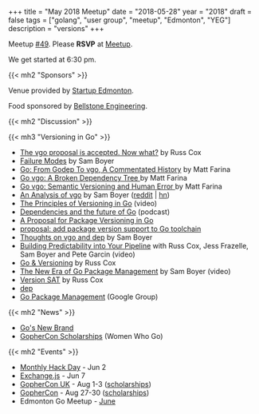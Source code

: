 +++
title = "May 2018 Meetup"
date = "2018-05-28"
year = "2018"
draft = false
tags = ["golang", "user group", "meetup", "Edmonton", "YEG"]
description = "versions"
+++

Meetup [#49](https://github.com/edmontongo/presentations/issues/82). Please **RSVP** at [Meetup](https://www.meetup.com/startupedmonton/events/ddzwmnyxhblc/).

We get started at 6:30 pm.

{{< mh2 "Sponsors" >}}

Venue provided by [Startup Edmonton](https://www.startupedmonton.com/).

Food sponsored by [Bellstone Engineering](https://bellstone.ca/).

{{< mh2 "Discussion" >}}

{{< mh3 "Versioning in Go" >}}

- [The vgo proposal is accepted. Now what?](https://research.swtch.com/vgo-accepted) by Russ Cox
- [Failure Modes](https://sdboyer.io/vgo/failure-modes) by Sam Boyer
- [Go: From Godep To vgo, A Commentated History](https://codeengineered.com/blog/2018/golang-godep-to-vgo/) by Matt Farina
- [Go vgo: A Broken Dependency Tree
  ](https://codeengineered.com/blog/2018/golang-vgo-broken-dep-tree/) by Matt Farina
- [Go vgo: Semantic Versioning and Human Error
  ](https://codeengineered.com/blog/2018/golang-vgo-semver-human-error/) by Matt Farina
- [An Analysis of vgo](https://sdboyer.io/vgo/intro/) by Sam Boyer ([reddit](https://www.reddit.com/r/golang/comments/8jappi/an_analysis_of_vgo_sdboyerio/) | [hn](https://news.ycombinator.com/item?id=17063724))
- [The Principles of Versioning in Go](https://www.youtube.com/watch?v=F8nrpe0XWRg) (video)
- [Dependencies and the future of Go](https://changelog.com/gotime/77) (podcast)
- [A Proposal for Package Versioning in Go](https://blog.golang.org/versioning-proposal)
- [proposal: add package version support to Go toolchain](https://github.com/golang/go/issues/24301)
- [Thoughts on vgo and dep](https://sdboyer.io/blog/vgo-and-dep/) by Sam Boyer
- [Building Predictability into Your Pipeline](https://www.youtube.com/watch?v=sbrZfPgNmfw) with Russ Cox, Jess Frazelle, Sam Boyer and Pete Garcin (video)
- [Go & Versioning](https://research.swtch.com/vgo) by Russ Cox
- [The New Era of Go Package Management](https://www.youtube.com/watch?v=5LtMb090AZI) by Sam Boyer (video)
- [Version SAT](https://research.swtch.com/version-sat) by Russ Cox
- [dep](https://golang.github.io/dep/)
- [Go Package Management](https://groups.google.com/forum/#!forum/go-package-management) (Google Group)

{{< mh2 "News" >}}

- [Go's New Brand](https://blog.golang.org/go-brand)
- [GopherCon Scholarships](https://womenwhogo.org/scholarships.html) (Women Who Go)

{{< mh2 "Events" >}}

- [Monthly Hack Day](https://www.meetup.com/startupedmonton/events/249064595/) - Jun 2
- [Exchange.js](https://www.meetup.com/startupedmonton/events/247630881/) - Jun 7
- [GopherCon UK](https://www.gophercon.co.uk/schedule/) - Aug 1-3 ([scholarships](https://www.gophercon.co.uk/scholarships/))
- [GopherCon](https://www.gophercon.com/) - Aug 27-30 ([scholarships](https://womenwhogo.org/scholarships.html))
- Edmonton Go Meetup - [June](/meetup/2018-06/)
